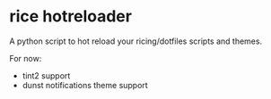 # rice hotreloader
A python script to hot reload your ricing/dotfiles scripts and themes.

For now:
- tint2 support
- dunst notifications theme support
